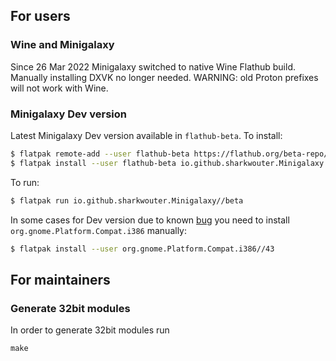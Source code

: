 ## For users

### Wine and Minigalaxy

Since 26 Mar 2022 Minigalaxy switched to native Wine Flathub build. Manually installing DXVK no longer needed. WARNING: old Proton prefixes will not work with Wine.

### Minigalaxy Dev version

Latest Minigalaxy Dev version available in `flathub-beta`. To install:

```bash
$ flatpak remote-add --user flathub-beta https://flathub.org/beta-repo/flathub-beta.flatpakrepo
$ flatpak install --user flathub-beta io.github.sharkwouter.Minigalaxy
```

To run:

```bash
$ flatpak run io.github.sharkwouter.Minigalaxy//beta
```

In some cases for Dev version due to known [bug](https://github.com/flatpak/flatpak/issues/3094) you need to install `org.gnome.Platform.Compat.i386` manually:

```bash
$ flatpak install --user org.gnome.Platform.Compat.i386//43
```

## For maintainers

### Generate 32bit modules

In order to generate 32bit modules run

```
make
```
